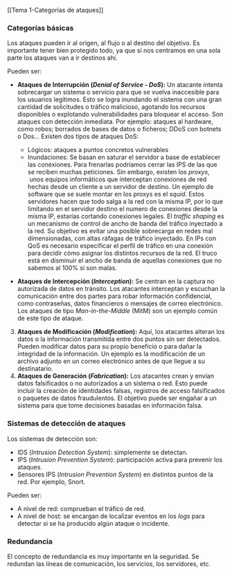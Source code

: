 [[Tema 1-Categorías de ataques]]

### Categorías básicas
Los ataques pueden ir al origen, al flujo o al destino del objetivo. Es importante tener bien protegido todo, ya que si nos centramos en una sola parte los ataques van a ir destinos ahí.

Pueden ser:
+ **Ataques de Interrupción (*Denial of Service - DoS*):** Un atacante intenta sobrecargar un sistema o servicio para que se vuelva inaccesible para los usuarios legítimos. Esto se logra inundando el sistema con una gran cantidad de solicitudes o tráfico malicioso, agotando los recursos disponibles o explotando vulnerabilidades para bloquear el acceso. Son ataques con detección inmediata. Por ejemplo: ataques al hardware, como robos; borrados de bases de datos o ficheros; DDoS con botnets o Dos... Existen dos tipos de ataques DoS:
	+ Lógicos: ataques a puntos concretos vulnerables
	+ Inundaciones: Se basan en saturar el servidor a base de establecer las conexiones. Para frenarlas podríamos cerrar las IPS de las que se reciben muchas peticiones. Sin embargo, existen los *proxys*,  unos equipos informáticos que interceptan conexiones de red hechas desde un cliente a un servidor de destino. Un ejemplo de software que se suele montar en los proxys es el *squid*. Estos servidores hacen que todo salga a la red con la misma IP,  por lo que limitando en el servidor destino el numero de conexiones desde la misma IP, estarías cortando conexiones legales.  El *traffic shaping* es un mecanismo de control de ancho de banda del tráfico inyectado a la red. Su objetivo es evitar una posible sobrecarga en redes mal dimensionadas, con altas ráfagas de tráfico inyectado. En IPs con QoS es necesario especificar el perfil de tráfico en una conexión para decidir cómo asignar los distintos recursos de la red. El truco está en disminuir el ancho de banda de aquellas conexiones que no sabemos al 100% si son malas.

+ **Ataques de Intercepción (*Interception*):** Se centran en la captura no autorizada de datos en tránsito. Los atacantes interceptan y escuchan la comunicación entre dos partes para robar información confidencial, como contraseñas, datos financieros o mensajes de correo electrónico. Los ataques de tipo *Man-in-the-Middle* (MitM) son un ejemplo común de este tipo de ataque.
3. **Ataques de Modificación (*Modification*):** Aquí, los atacantes alteran los datos o la información transmitida entre dos puntos sin ser detectados. Pueden modificar datos para su propio beneficio o para dañar la integridad de la información. Un ejemplo es la modificación de un archivo adjunto en un correo electrónico antes de que llegue a su destinatario.
4. **Ataques de Generación (*Fabrication*):** Los atacantes crean y envían datos falsificados o no autorizados a un sistema o red. Esto puede incluir la creación de identidades falsas, registros de acceso falsificados o paquetes de datos fraudulentos. El objetivo puede ser engañar a un sistema para que tome decisiones basadas en información falsa.

### Sistemas de detección de ataques
Los sistemas de detección son:
+ IDS (*Intrusion Detection System*): simplemente se detectan.
+ IPS (*Intrusion Prevention System*): participación activa para prevenir los ataques.
+ Sensores IPS (*Intrusion Prevention System*) en distintos puntos de la red. Por ejemplo, Snort.

Pueden ser:
+ A nivel de red: comprueban el tráfico de red.
+ A nivel de host: se encargan de localizar eventos en los *logs*  para detectar si se ha producido algún ataque o incidente.

### Redundancia
El concepto de redundancia es muy importante en la seguridad. Se redundan las líneas de comunicación, los servicios, los servidores, etc. 